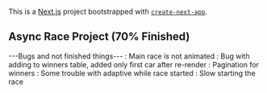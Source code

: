 This is a [Next.js](https://nextjs.org) project bootstrapped with [`create-next-app`](https://nextjs.org/docs/app/api-reference/cli/create-next-app).

## Async Race Project (70% Finished)

---Bugs and not finished things---
: Main race is not animated
: Bug with adding to winners table, added only first car after re-render
: Pagination for winners
: Some trouble with adaptive while race started
: Slow starting the race

